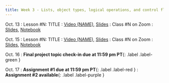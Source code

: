 ```yaml
---
title: Week 3 - Lists, object types, logical operations, and control flow (if statements, loops, list comprehensions)
---
```


Oct. 13
: Lesson #N: TITLE
  : [Video (NAME)](#), [Slides](#)
: Class #N on Zoom
  : [Slides](#), [Notebook](#)

Oct. 15
: Lesson #N: TITLE
  : [Video (NAME)](#), [Slides](#)
: Class #N on Zoom
  : [Slides](#), [Notebook](#)

Oct. 16
: **Final project topic check-in due at 11:59 pm PT**{: .label .label-green }

Oct. 17
: **Assignment #1 due at 11:59 pm PT**{: .label .label-red }
: **Assignment #2 available**{: .label .label-purple }